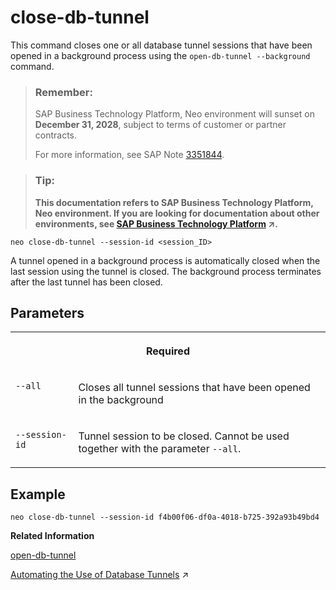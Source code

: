 <!-- loioc7c36e6d97764822bd86be07bfe84090 -->

# close-db-tunnel

This command closes one or all database tunnel sessions that have been opened in a background process using the `open-db-tunnel --background` command.



> ### Remember:  
> SAP Business Technology Platform, Neo environment will sunset on **December 31, 2028**, subject to terms of customer or partner contracts.
> 
> For more information, see SAP Note [3351844](https://me.sap.com/notes/3351844).

> ### Tip:  
> **This documentation refers to SAP Business Technology Platform, Neo environment. If you are looking for documentation about other environments, see [SAP Business Technology Platform](https://help.sap.com/viewer/65de2977205c403bbc107264b8eccf4b/Cloud/en-US/6a2c1ab5a31b4ed9a2ce17a5329e1dd8.html "SAP Business Technology Platform (SAP BTP) is an integrated offering comprised of four technology portfolios: database and data management, application development and integration, analytics, and intelligent technologies. The platform offers users the ability to turn data into business value, compose end-to-end business processes, and build and extend SAP applications quickly.") :arrow_upper_right:.**



```
neo close-db-tunnel --session-id <session_ID>
```

A tunnel opened in a background process is automatically closed when the last session using the tunnel is closed. The background process terminates after the last tunnel has been closed.



## Parameters


<table>
<tr>
<th valign="top" colspan="2">

Required

</th>
</tr>
<tr>
<td valign="top">

`--all`

</td>
<td valign="top">

Closes all tunnel sessions that have been opened in the background

</td>
</tr>
<tr>
<td valign="top">

`--session-id`

</td>
<td valign="top">

Tunnel session to be closed. Cannot be used together with the parameter `--all`.

</td>
</tr>
</table>



## Example

```
neo close-db-tunnel --session-id f4b00f06-df0a-4018-b725-392a93b49bd4
```

**Related Information**  


[open-db-tunnel](open-db-tunnel-9e3f90f.md "This command opens a database tunnel to the database system associated with the specified schema or database.")

[Automating the Use of Database Tunnels](https://help.sap.com/viewer/3fa880aa54b74110ae99ad01503fcd60/Cloud/en-US/49626c9474584bbfa4a936975b851326.html "For continuous delivery and automated tests, the open-db-tunnel command supports a background mode, which allows a database tunnel to be opened by automated scripts or as part of a Maven build.") :arrow_upper_right:

